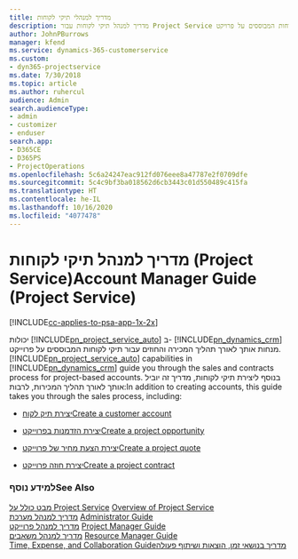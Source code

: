 ```yaml
---
title: מדריך למנהלי תיקי לקוחות
description: מדריך למנהל תיקי לקוחות עבור Project Service שמסביר את תהליך המכירה והחוזים עבור תיקי לקוחות המבוססים על פרויקט
author: JohnPBurrows
manager: kfend
ms.service: dynamics-365-customerservice
ms.custom:
- dyn365-projectservice
ms.date: 7/30/2018
ms.topic: article
ms.author: ruhercul
audience: Admin
search.audienceType:
- admin
- customizer
- enduser
search.app:
- D365CE
- D365PS
- ProjectOperations
ms.openlocfilehash: 5c6a24247eac912fd076eee8a47787e2f0709dfe
ms.sourcegitcommit: 5c4c9bf3ba018562d6cb3443c01d550489c415fa
ms.translationtype: HT
ms.contentlocale: he-IL
ms.lasthandoff: 10/16/2020
ms.locfileid: "4077478"
---
```

# <a name="account-manager-guide-project-service"></a><span data-ttu-id="28737-103">מדריך למנהל תיקי לקוחות (Project Service)</span><span class="sxs-lookup"><span data-stu-id="28737-103">Account Manager Guide (Project Service)</span></span>

[!INCLUDE[cc-applies-to-psa-app-1x-2x](../includes/cc-applies-to-psa-app-1x-2x.md)]

<span data-ttu-id="28737-104">יכולות [!INCLUDE[pn_project_service_auto](../includes/pn-project-service-auto.md)] ב- [!INCLUDE[pn_dynamics_crm](../includes/pn-dynamics-crm.md)] מנחות אותך לאורך תהליך המכירה והחוזים עבור תיקי לקוחות המבוססים על פרוייקט.</span><span class="sxs-lookup"><span data-stu-id="28737-104">[!INCLUDE[pn_project_service_auto](../includes/pn-project-service-auto.md)] capabilities in [!INCLUDE[pn_dynamics_crm](../includes/pn-dynamics-crm.md)] guide you through the sales and contracts process for project-based accounts.</span></span> <span data-ttu-id="28737-105">בנוסף ליצירת תיקי לקוחות, מדריך זה יוביל אותך לאורך תהליך המכירות, לרבות:</span><span class="sxs-lookup"><span data-stu-id="28737-105">In addition to creating accounts, this guide takes you through the sales process, including:</span></span>  
  
-   [<span data-ttu-id="28737-106">יצירת תיק לקוח</span><span class="sxs-lookup"><span data-stu-id="28737-106">Create a customer account</span></span>](../psa/create-customer-account.md)  
  
-   [<span data-ttu-id="28737-107">יצירת הזדמנות בפרוייקט</span><span class="sxs-lookup"><span data-stu-id="28737-107">Create a project opportunity</span></span>](../psa/create-project-opportunity.md)  
  
-   [<span data-ttu-id="28737-108">יצירת הצעת מחיר של פרוייקט</span><span class="sxs-lookup"><span data-stu-id="28737-108">Create a project quote</span></span>](../psa/create-project-quote.md)  
  
-   [<span data-ttu-id="28737-109">יצירת חוזה פרוייקט</span><span class="sxs-lookup"><span data-stu-id="28737-109">Create a project contract</span></span>](../psa/create-project-contract.md)  
  
  
### <a name="see-also"></a><span data-ttu-id="28737-110">למידע נוסף</span><span class="sxs-lookup"><span data-stu-id="28737-110">See Also</span></span>  
 <span data-ttu-id="28737-111">[מבט כולל על Project Service](../psa/overview.md) </span><span class="sxs-lookup"><span data-stu-id="28737-111">[Overview of Project Service](../psa/overview.md) </span></span>  
 <span data-ttu-id="28737-112">[מדריך למנהל מערכת](../psa/admin-guide.md) </span><span class="sxs-lookup"><span data-stu-id="28737-112">[Administrator Guide](../psa/admin-guide.md) </span></span>  
 <span data-ttu-id="28737-113">[מדריך למנהל פרוייקט](../psa/project-manager-guide.md) </span><span class="sxs-lookup"><span data-stu-id="28737-113">[Project Manager Guide](../psa/project-manager-guide.md) </span></span>  
 <span data-ttu-id="28737-114">[מדריך למנהל משאבים](../psa/resource-manager-guide.md) </span><span class="sxs-lookup"><span data-stu-id="28737-114">[Resource Manager Guide](../psa/resource-manager-guide.md) </span></span>  
 [<span data-ttu-id="28737-115">‏‫מדריך בנושאי זמן, הוצאות ושיתוף פעולה</span><span class="sxs-lookup"><span data-stu-id="28737-115">Time, Expense, and Collaboration Guide</span></span>](../psa/time-expense-collaboration-guide.md)
